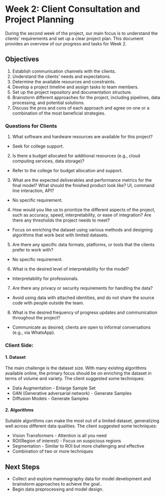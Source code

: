# Week 2: Client Consultation and Project Planning

During the second week of the project, our main focus is to understand the clients' requirements and set up a clear project plan. This document provides an overview of our progress and tasks for Week 2.

## Objectives

1. Establish communication channels with the clients.
2. Understand the clients' needs and expectations.
3. Determine the available resources and constraints.
4. Develop a project timeline and assign tasks to team members.
5. Set up the project repository and documentation structure.
6. Brainstorm different approaches for the project, including pipelines, data processing, and potential solutions.
7. Discuss the pros and cons of each approach and agree on one or a combination of the most beneficial strategies.

### Questions for Clients

1. What software and hardware resources are available for this project?
- Seek for college support.
2. Is there a budget allocated for additional resources (e.g., cloud computing services, data storage)?
- Refer to the college for budget allocation and support.
3. What are the expected deliverables and performance metrics for the final model? What should the finished product look like? UI, command line interaction, API?
- No specific requirement.
4. How would you like us to prioritize the different aspects of the project, such as accuracy, speed, interpretability, or ease of integration? Are there any thresholds the project needs to meet?
- Focus on enriching the dataset using various methods and designing algorithms that work best with limited datasets.
5. Are there any specific data formats, platforms, or tools that the clients prefer to work with?
- No specific requirement.
6. What is the desired level of interpretability for the model?
- Interpretability for professionals.
7. Are there any privacy or security requirements for handling the data?
- Avoid using data with attached identities, and do not share the source code with people outside the team.
8. What is the desired frequency of progress updates and communication throughout the project?
- Communicate as desired; clients are open to informal conversations (e.g., via WhatsApp).

### Client Side:
#### 1. Dataset
The main challenge is the dataset size. With many existing algorithms available online, the primary focus should be on enriching the dataset in terms of volume and variety. The client suggested some techniques:
- Data Augmentation - Enlarge Sample Set
- GAN (Generative adversarial network) - Generate Samples
- Diffusion Models - Generate Samples

#### 2. Algorithms
Suitable algorithms can make the most out of a limited dataset, generalizing well across different data qualities. The client suggested some techniques:
- Vision Transformers - Attention is all you need
- ROI(Region of interest) - Focus on suspicious regions
- Segmentation - Similar to ROI but more challenging and effective
- Combination of two or more techniques

## Next Steps

- Collect and explore mammography data for model development and brainstorm approaches to achieve the goal..
- Begin data preprocessing and model design.

